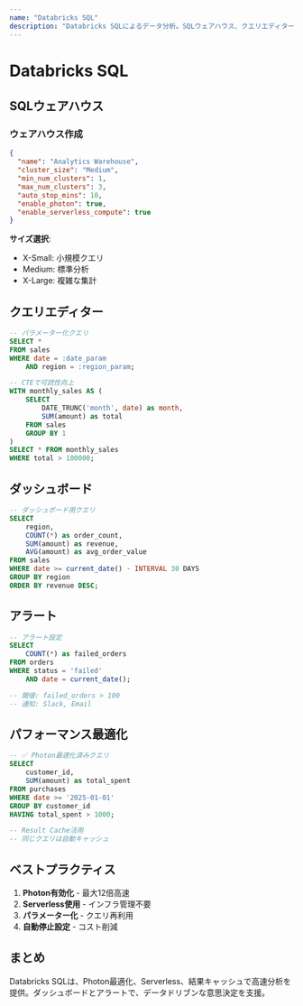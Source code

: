 ```yaml
---
name: "Databricks SQL"
description: "Databricks SQLによるデータ分析。SQLウェアハウス、クエリエディター、ダッシュボード、アラート、Photon最適化"
---
```


# Databricks SQL

## SQLウェアハウス

### ウェアハウス作成

```json
{
  "name": "Analytics Warehouse",
  "cluster_size": "Medium",
  "min_num_clusters": 1,
  "max_num_clusters": 3,
  "auto_stop_mins": 10,
  "enable_photon": true,
  "enable_serverless_compute": true
}
```

**サイズ選択**:
- X-Small: 小規模クエリ
- Medium: 標準分析
- X-Large: 複雑な集計

## クエリエディター

```sql
-- パラメーター化クエリ
SELECT *
FROM sales
WHERE date = :date_param
    AND region = :region_param;

-- CTEで可読性向上
WITH monthly_sales AS (
    SELECT
        DATE_TRUNC('month', date) as month,
        SUM(amount) as total
    FROM sales
    GROUP BY 1
)
SELECT * FROM monthly_sales
WHERE total > 100000;
```

## ダッシュボード

```sql
-- ダッシュボード用クエリ
SELECT
    region,
    COUNT(*) as order_count,
    SUM(amount) as revenue,
    AVG(amount) as avg_order_value
FROM sales
WHERE date >= current_date() - INTERVAL 30 DAYS
GROUP BY region
ORDER BY revenue DESC;
```

## アラート

```sql
-- アラート設定
SELECT
    COUNT(*) as failed_orders
FROM orders
WHERE status = 'failed'
    AND date = current_date();

-- 閾値: failed_orders > 100
-- 通知: Slack, Email
```

## パフォーマンス最適化

```sql
-- ✅ Photon最適化済みクエリ
SELECT
    customer_id,
    SUM(amount) as total_spent
FROM purchases
WHERE date >= '2025-01-01'
GROUP BY customer_id
HAVING total_spent > 1000;

-- Result Cache活用
-- 同じクエリは自動キャッシュ
```

## ベストプラクティス

1. **Photon有効化** - 最大12倍高速
2. **Serverless使用** - インフラ管理不要
3. **パラメーター化** - クエリ再利用
4. **自動停止設定** - コスト削減

## まとめ

Databricks SQLは、Photon最適化、Serverless、結果キャッシュで高速分析を提供。ダッシュボードとアラートで、データドリブンな意思決定を支援。
